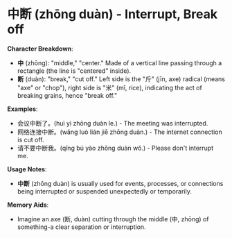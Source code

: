 # **中断 (zhōng duàn) - Interrupt, Break off**

**Character Breakdown**:  
- **中** (zhōng): "middle," "center." Made of a vertical line passing through a rectangle (the line is "centered" inside).  
- **断** (duàn): "break," "cut off." Left side is the "斤" (jīn, axe) radical (means "axe" or "chop"), right side is "米" (mǐ, rice), indicating the act of breaking grains, hence "break off."

**Examples**:  
- 会议中断了。(huì yì zhōng duàn le.) - The meeting was interrupted.  
- 网络连接中断。(wǎng luò lián jiē zhōng duàn.) - The internet connection is cut off.  
- 请不要中断我。(qǐng bú yào zhōng duàn wǒ.) - Please don't interrupt me.

**Usage Notes**:  
- **中断** (zhōng duàn) is usually used for events, processes, or connections being interrupted or suspended unexpectedly or temporarily.

**Memory Aids**:  
- Imagine an axe (断, duàn) cutting through the middle (中, zhōng) of something-a clear separation or interruption.